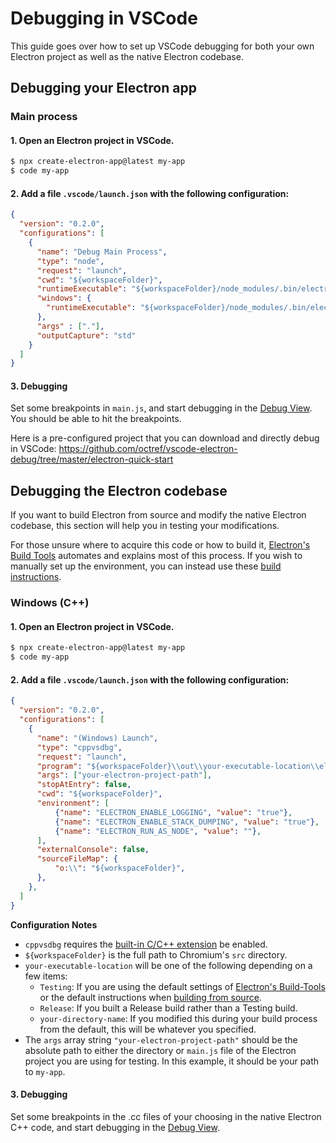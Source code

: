 # Debugging in VSCode

This guide goes over how to set up VSCode debugging for both your own Electron
project as well as the native Electron codebase.

## Debugging your Electron app

### Main process

#### 1. Open an Electron project in VSCode.

```sh
$ npx create-electron-app@latest my-app
$ code my-app
```

#### 2. Add a file `.vscode/launch.json` with the following configuration:

```json
{
  "version": "0.2.0",
  "configurations": [
    {
      "name": "Debug Main Process",
      "type": "node",
      "request": "launch",
      "cwd": "${workspaceFolder}",
      "runtimeExecutable": "${workspaceFolder}/node_modules/.bin/electron",
      "windows": {
        "runtimeExecutable": "${workspaceFolder}/node_modules/.bin/electron.cmd"
      },
      "args" : ["."],
      "outputCapture": "std"
    }
  ]
}
```

#### 3. Debugging

Set some breakpoints in `main.js`, and start debugging in the
[Debug View](https://code.visualstudio.com/docs/editor/debugging). You should
be able to hit the breakpoints.

Here is a pre-configured project that you can download and directly debug in
VSCode: https://github.com/octref/vscode-electron-debug/tree/master/electron-quick-start

## Debugging the Electron codebase

If you want to build Electron from source and modify the native Electron codebase,
this section will help you in testing your modifications.

For those unsure where to acquire this code or how to build it,
[Electron's Build Tools](https://github.com/electron/build-tools) automates and
explains most of this process. If you wish to manually set up the environment,
you can instead use these [build instructions](../development/build-instructions-gn.md).

### Windows (C++)

#### 1. Open an Electron project in VSCode.

```sh
$ npx create-electron-app@latest my-app
$ code my-app
```

#### 2. Add a file `.vscode/launch.json` with the following configuration:

```json
{
  "version": "0.2.0",
  "configurations": [
    {
      "name": "(Windows) Launch",
      "type": "cppvsdbg",
      "request": "launch",
      "program": "${workspaceFolder}\\out\\your-executable-location\\electron.exe",
      "args": ["your-electron-project-path"],
      "stopAtEntry": false,
      "cwd": "${workspaceFolder}",
      "environment": [
          {"name": "ELECTRON_ENABLE_LOGGING", "value": "true"},
          {"name": "ELECTRON_ENABLE_STACK_DUMPING", "value": "true"},
          {"name": "ELECTRON_RUN_AS_NODE", "value": ""},
      ],
      "externalConsole": false,
      "sourceFileMap": {
          "o:\\": "${workspaceFolder}",
      },
    },
  ]
}
```

**Configuration Notes**

* `cppvsdbg` requires the
[built-in C/C++ extension](https://marketplace.visualstudio.com/items?itemName=ms-vscode.cpptools)
be enabled.
* `${workspaceFolder}` is the full path to Chromium's `src` directory.
* `your-executable-location` will be one of the following depending on a few items:
  * `Testing`: If you are using the default settings of
  [Electron's Build-Tools](https://github.com/electron/build-tools) or the default
  instructions when [building from source](../development/build-instructions-gn.md#building).
  * `Release`: If you built a Release build rather than a Testing build.
  * `your-directory-name`: If you modified this during your build process from
  the default, this will be whatever you specified.
* The `args` array string `"your-electron-project-path"` should be the absolute
path to either the directory or `main.js` file of the Electron project you are
using for testing. In this example, it should be your path to `my-app`.

#### 3. Debugging

Set some breakpoints in the .cc files of your choosing in the native Electron C++
code, and start debugging in the [Debug View](https://code.visualstudio.com/docs/editor/debugging).
